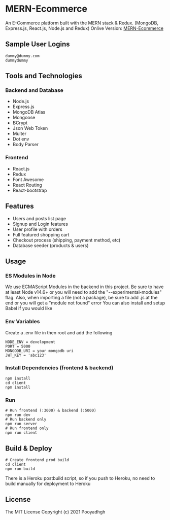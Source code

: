 # MERN-Ecommerce

An E-Commerce platform built with the MERN stack & Redux. (MongoDB, Express.js, React.js, Node.js and Redux)
Onlive Version: [MERN-Ecommerce](https://bit.ly/3Fav1tO)

## Sample User Logins

```
dummy@dummy.com
dummydummy
```

## Tools and Technologies

### Backend and Database

- Node.js
- Express.js
- MongoDB Atlas
- Mongoose
- BCrypt
- Json Web Token
- Multer
- Dot env
- Body Parser

### Frontend

- React.js
- Redux
- Font Awesome
- React Routing
- React-bootstrap

## Features

- Users and posts list page
- Signup and Login features
- User profile with orders
- Full featured shopping cart
- Checkout process (shipping, payment method, etc)
- Database seeder (products & users)

## Usage

### ES Modules in Node

We use ECMAScript Modules in the backend in this project. Be sure to have at least Node v14.6+ or you will need to add the "--experimental-modules" flag.
Also, when importing a file (not a package), be sure to add .js at the end or you will get a "module not found" error
You can also install and setup Babel if you would like

### Env Variables

Create a .env file in then root and add the following

```
NODE_ENV = development
PORT = 5000
MONGODB_URI = your mongodb uri
JWT_KEY = 'abc123'
```

### Install Dependencies (frontend & backend)

```
npm install
cd client
npm install
```

### Run

```
# Run frontend (:3000) & backend (:5000)
npm run dev
# Run backend only
npm run server
# Run frontend only
npm run client
```

## Build & Deploy

```
# Create frontend prod build
cd client
npm run build
```

There is a Heroku postbuild script, so if you push to Heroku, no need to build manually for deployment to Heroku

## License

The MIT License
Copyright (c) 2021 Pooyadhgh
